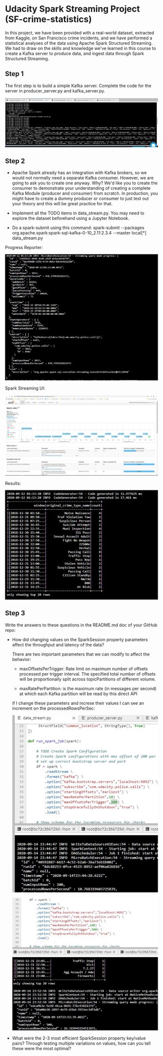 # Udacity Spark Streaming Project (SF-crime-statistics)

In this project, we have been provided  with a real-world dataset, extracted from Kaggle, on San Francisco crime incidents, and we have performed  a statistical analyses of the data using Apache Spark Structured Streaming. We had to  draw on the skills and knowledge we've learned in this course to create a Kafka server to produce data, and ingest data through Spark Structured Streaming.

## Step 1
The first step is to build a simple Kafka server. Complete the code for the server in producer_server.py and kafka_server.py.

![consumer_server.py](images/consumer_server.JPG)

## Step 2
* Apache Spark already has an integration with Kafka brokers, so we would not normally need a separate Kafka consumer. However, we are going to ask you to create one anyway. Why? We'd like you to create the consumer to demonstrate your understanding of creating a complete Kafka Module (producer and consumer) from scratch. In production, you might have to create a dummy producer or consumer to just test out your theory and this will be great practice for that.

* Implement all the TODO items in data_stream.py. You may need to explore the dataset beforehand using a Jupyter Notebook.

* Do a spark-submit using this command: spark-submit --packages org.apache.spark:spark-sql-kafka-0-10_2.11:2.3.4 --master local[*] data_stream.py

Progress Reporter:

![ProgressReport](images/QueryStreamingProgress.JPG)

Spark Streaming UI:

![ image Spark UI](images/SparkUI.JPG)

Results:

![results](images/crime_Count.JPG)


## Step 3

Write the answers to these questions in the README.md doc of your GitHub repo:

* How did changing values on the SparkSession property parameters affect the throughput and latency of the data?

    There are two important parameters that we can modify to affect the behavior:
    * maxOffsetsPerTrigger: Rate limit on maximum number of offsets processed per trigger interval. The specified total number of offsets will be proportionally split across topicPartitions of different volume.


     * maxRatePerPartition: is the maximum rate (in messages per second) at which each Kafka partition will be read by this direct API
 
    if I change these parameters and increse their values I can see an increment on the processedRowsPerSec: 
    
    ![max10](images/MaxRate_10.jpg)
    
    
    
    ![max100](images/maxRate_100_MaxOffsets_500.JPG)
    


* What were the 2-3 most efficient SparkSession property key/value pairs? Through testing multiple variations on values, how can you tell these were the most optimal?


